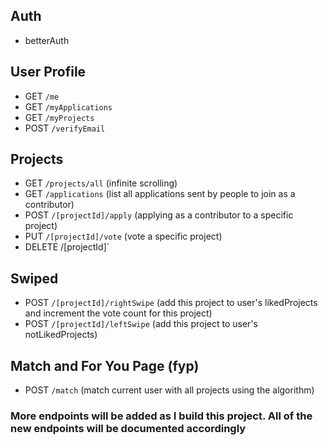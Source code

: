 ## Auth
- betterAuth

## User Profile
- GET `/me`
- GET `/myApplications`
- GET `/myProjects`
- POST `/verifyEmail`

## Projects
- GET `/projects/all` (infinite scrolling)
- GET `/applications` (list all applications sent by people to join as a contributor)
- POST `/[projectId]/apply` (applying as a contributor to a specific project)
- PUT `/[projectId]/vote` (vote a specific project)
- DELETE /[projectId]`

## Swiped
- POST `/[projectId]/rightSwipe` (add this project to user's likedProjects and increment the vote count for this project) 
- POST `/[projectId]/leftSwipe` (add this project to user's notLikedProjects)

## Match and For You Page (fyp)
- POST `/match` (match current user with all projects using the algorithm)

### More endpoints will be added as I build this project. All of the new endpoints will be documented accordingly

